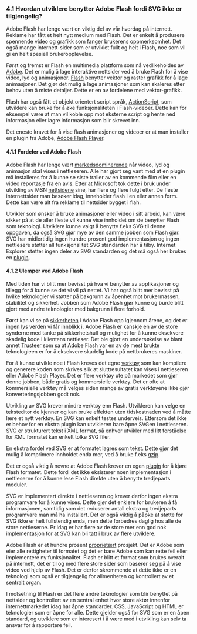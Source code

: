### 4.1 Hvordan utviklere benytter Adobe Flash fordi SVG ikke er tilgjengelig? ###

Adobe Flash har lenge vært en viktig del av vår hverdag på internett. Reklame har
fått et helt nytt medium med Flash. Det er enkelt å produsere spennende
video og grafikk som fanger brukerens oppmerksomhet. Det også mange internett-sider som er utviklet
fullt og helt i Flash, noe som vil gi en helt spesiell brukeropplevelse. 

Først og fremst er Flash en multimedia plattform som nå vedlikeholdes av [Adobe][1]. Det
er mulig å lage interaktive nettsider ved å bruke Flash for å vise video, lyd og
animasjoner. [Flash][1] benytter vektor og raster grafikk for å lage animasjoner. 
Det gjør det mulig å lage animasjoner som kan skaleres etter behov uten å miste detaljer. 
Dette er en av fordelene med vektor-grafikk.

Flash har også fått et objekt orientert script språk, [ActionScript][1], som utviklere kan
bruke for å øke funksjonaliteten i Flash-videoer. Dette kan for eksempel være at
man vil koble opp mot eksterne script og hente ned informasjon eller lagre
informasjon som blir skrevet inn.

Det eneste kravet for å vise flash animasjoner og videoer er at man installer en plugin
fra Adobe, [Adobe Flash Player][1].

#### 4.1.1 Fordeler ved Adobe Flash ####

Adobe Flash har lenge vært [markedsdominerende][2] når video, lyd og animasjon skal vises
i nettleseren. Alle har gjort seg vant med at en plugin må installeres for å kunne se
siste trailer av en kommende film eller en video reportasje fra en avis. Etter at
Microsoft tok dette i bruk under utvikling av MSN [nettsidene][1] sine, har flere og 
flere fulgt etter. De fleste internettsider man besøker idag, inneholder flash i en
eller annen form. Dette kan være alt fra reklame til nettsider bygget i flah.

Utvikler som ønsker å bruke animasjoner eller video i sitt arbeid, kan være sikker
på at de aller fleste vil kunne vise innholdet om de benytter Flash som teknologi.
Utviklere kunne valgt å benytte f.eks SVG til denne oppgaven, da også SVG gjør mye
av den samme jobben som Flash gjør. SVG har midlertidig ingen hundre prosent god
implementasjon og ingen nettlesere støtter all funksjonalitet SVG standarden har å
tilby. Internet Explorer støtter ingen deler av SVG standarden og det må også her
brukes en [plugin][3].


#### 4.1.2 Ulemper ved Adobe Flash ####

Med tiden har vi blitt mer bevisst på hva vi benytter av applikasjoner og tillegg
for å kunne se det vi vil på nettet. Vi har også blitt mer bevisst på hvilke teknologier
vi støtter på bakgrunn av åpenhet mot brukermassen, stabilitet og sikkerhet. Jobben
som Adobe Flash gjør kunne og burde blitt gjort med andre teknologier med bakgrunn
i flere forhold.

Først kan vi se på [sikkerheten][4] i Adobe Flash opp igjennom årene, og det er ingen lys
verden vi får innblikk i. Adobe Flash er kanskje en av de store synderne med tanke
på sikkerhetshull og mulighet for å kunne eksekvere skadelig kode i klientens nettleser. Det
ble gjort en undersøkelse av blant annet [Trusteer][5] som sa at Adobe Flash var en
av de mest brukte teknologieen er for å eksekvere skadelig kode på nettbrukeres maskiner.

For å kunne utvikle noe i Flash kreves det egne [verktøy][6] som kan kompilere og generere
koden som skrives slik at sluttresultatet kan vises i nettleseren eller Adobe Flash
Player. Det er flere verktøy ute på markedet som gjør denne jobben, både gratis
og kommersielle verktøy. Det er ofte at kommersielle verktøy må velges siden mange 
av gratis verktøyene ikke gjør konverteringsjobben godt nok.

Utvikling av SVG krever mindre verktøy enn Flash. Utvikleren kan velge en teksteditor
de kjenner og kan bruke effekten uten tidskostnaden ved å måtte lære et nytt verktøy.
En SVG kan enkelt testes underveis. Ettersom det ikke er behov for en ekstra plugin kan
utvikleren bare åpne SVGen i nettleseren. SVG er strukturert tekst i XML format, så
enhver utvikler med litt forståelse for XML formatet kan enkelt tolke SVG filer.

En ekstra fordel ved SVG er at formatet lagres som tekst. Dette gjør det mulig å
komprimere innholdet enda mer, ved å bruke f.eks [gzip][7]. 

Det er også viktig å nevne at Adobe Flash krever en egen [plugin][8] for å kjøre Flash
formatet. Dette fordi det ikke eksisterer noen implementasjon i nettleserne for å
kunne lese Flash direkte uten å benytte tredjeparts moduler.

SVG er implementert direkte i nettleseren og krever derfor ingen ekstra programvare
for å kunne vises. Dette gjør det enklere for brukeren å få informasjonen, samtidig
som det reduserer antall ekstra og tredjeparts programvare man må ha installert. Det
er også viktig å påpke at støtte for SVG ikke er helt fullstendig enda, men
dette forbedres daglig hos alle de store nettleserne. Pr idag er har flere av
de store mer enn god nok implementasjon for at SVG kan bli tatt i bruk av flere
utviklere.

Adobe Flash er et hundre prosent [proprietært][9] prosjekt. Det er Adobe som eier alle
rettigheter til formatet og det er bare Adobe som kan rette feil eller implementere
ny funksjonalitet. Flash er blitt et format som brukes overalt på internett, det
er til og med flere store sider som baserer seg på å vise video ved hjelp av Flash.
Det er derfor skremmende at dette ikke er en teknologi som også er tilgjengelig
for allmenheten og kontrollert av et sentralt organ.

I motsetning til Flash er det flere andre teknologier som blir benyttet på nettsider
og kontrollert av en sentral enhet hvor store aktør innenfor internettmarkedet
idag har åpne standarder. CSS, JavaScript og HTML er teknologier som er åpne for alle.
Dette gjelder også for SVG som er en åpen standard, og utviklere
som er interesert i å være med i utvikling kan selv ta ansvar for å rapportere feil.

[1]: http://en.wikipedia.org/wiki/Adobe_Flash "Adobe Flash, Wikipedia, lest 2010-05-27"
[2]: http://www.adobe.com/products/player_census/flashplayer/version_penetration.html "Adobe Flash plugin usage worldwide, Adobe, lest 2010-05-27"
[3]: http://www.planetsvg.com/content/svg-solutions-internet-explorer "SVG solutions for Internet Explorer, PlanetSVG, 2009-02-15"
[4]: http://www.adobe.com/support/security/#flashplayer "Adobe Security bulletins and advisories, Adobe, lest 2010-05-27"
[5]: http://www.trusteer.com/files/Flash_Security_Hole_Advisory.pdf "Adobe Flash Security Hole Advisory, Trusteer, 2009-08-13"
[6]: http://en.wikipedia.org/wiki/SWF "SWF, Wikipedia, lest 2010-05-27"
[7]: http://www.w3.org/TR/SVG11/minimize.html "Minimize SVG File Size, W3C, 2003-01-14"
[8]: http://en.wikipedia.org/wiki/Adobe_Flash_Player "Adobe Flash Player, Adobe, lest 2010-05-27"
[9]: http://www.apple.com/hotnews/thoughts-on-flash "Thoughts on Flash, Apple, lest 2010-05-27"
